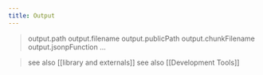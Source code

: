 ```yaml
---
title: Output
---
```

> output.path
> output.filename
> output.publicPath
> output.chunkFilename
> output.jsonpFunction
> ...

> see also [[library and externals]]
> see also [[Development Tools]]
